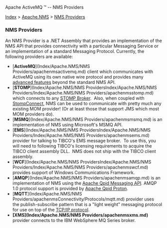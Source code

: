 Apache ActiveMQ ™ -- NMS Providers 

[Index](index.html) > [Apache.NMS](Index/apacheIndex/Overview/nms.md) > [NMS Providers](Index/Apache.NMS/nms-providers.md)

### NMS Providers

An NMS Provider is a .NET Assembly that provides an implementation of the NMS API that provides connectivity with a particular Messaging Service or an implementation of a standard Messaging Protocol. Currently, the following providers are available:

*   [**ActiveMQ**](Index/Apache.NMS/NMS Providers/apachenmsactivemq.md) client which communicates with ActiveMQ using its own native wire protocol and provides many [advanced features](activemq-advanced-features.md) beyond the standard NMS API.
*   [**STOMP**](Index/Apache.NMS/NMS ProvidersIndex/Apache.NMS/NMS Providers/Index/Apache.NMS/NMS Providers/apachenmsstomp.md) which connects to any [STOMP Broker](http://stomp.codehaus.org/).  Also, when coupled with [StompConnect](http://stomp.codehaus.org/StompConnect), NMS can be used to communicate with pretty much any existing MOM provider! (Or at least those that support JMS which most MOM providers do).
*   [**MSMQ**](Index/Apache.NMS/NMS Providers/apachenmsmsmq.md) is an implementation of NMS using Microsoft's MSMQ API.
*   [**EMS**](Index/Apache.NMS/NMS ProvidersIndex/Apache.NMS/NMS Providers/Index/Apache.NMS/NMS Providers/apachenmsems.md) provider for talking to TIBCO's EMS message broker.  To use this, you will need to following TIBCO's licensing requirements to acquire the TIBCO client assembly DLL.  NMS does not ship with the TIBCO client assembly.
*   [**WCF**](Index/Apache.NMS/NMS ProvidersIndex/Apache.NMS/NMS Providers/Index/Apache.NMS/NMS Providers/apachenmswcf.md) provides support of Windows Communications Framework.
*   [**AMQP**](Index/Apache.NMS/NMS Providers/apachenmsamqp.md) is an implementation of NMS using the [Apache Qpid Messaging API](https://qpid.apache.org/components/messaging-api/index.html). AMQP 1.0 protocol support is provided by [Apache Qpid Proton](https://qpid.apache.org/proton/index.html).
*   [**MQTT**](Index/Apache.NMS/NMS Providers/apachenmsConnectivity/Protocols/mqtt.md) provider uses the publish-subscribe pattern that is a "light weight" messaging protocol for use on top of the [TCP/IP protocol](https://en.wikipedia.org/wiki/TCP/IP "TCP/IP"). 
*   **[XMS](Index/Apache.NMS/NMS Providers/apachenmsxms.md)** provider connects to the IBM WebSphere MQ Series broker.


